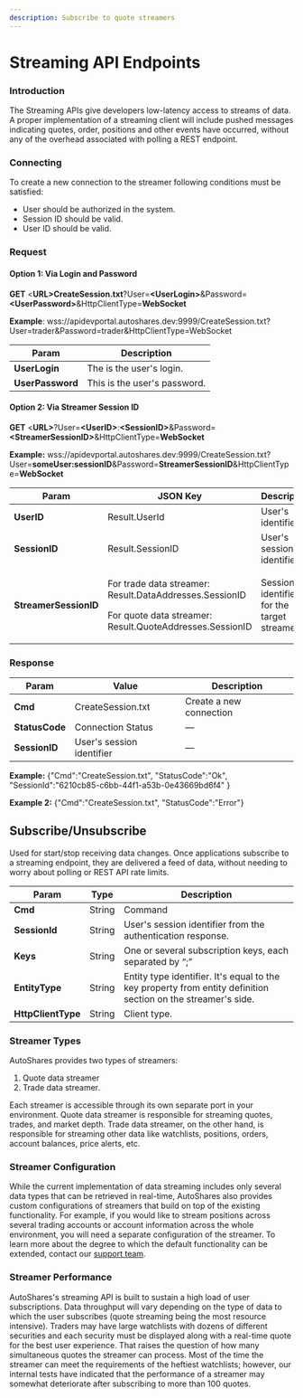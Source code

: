 ```yaml
---
description: Subscribe to quote streamers
---
```


# Streaming API Endpoints

### Introduction

The Streaming APIs give developers low-latency access to streams of data. A proper implementation of a streaming client will include pushed messages indicating quotes, order, positions and other events have occurred, without any of the overhead associated with polling a REST endpoint.

### Connecting

To create a new connection to the streamer following conditions must be satisfied:

* User should be authorized in the system.
* Session ID should be valid.
* User ID should be valid.

### Request <a href="#websocketsapi-request" id="websocketsapi-request"></a>

#### Option 1: Via Login and Password

**GET** <**URL>СreateSession.txt**?User=**\<UserLogin>**\&Password=**\<UserPassword>**\&HttpClientType=**WebSocket**

**Example**: wss://apidevportal.autoshares.dev:9999/CreateSession.txt?User=trader\&Password=trader\&HttpClientType=WebSocket

| Param            | Description                  |
| ---------------- | ---------------------------- |
| **UserLogin**    | The is the user's login.     |
| **UserPassword** | This is the user's password. |

#### Option 2: Via Streamer Session ID

**GET** <**URL>**?User=**\<UserID>**:**\<SessionID>**\&Password=**\<StreamerSessionID>**\&HttpClientType=**WebSocket**

**Example:** wss://apidevportal.autoshares.dev:9999/CreateSession.txt?User=**someUser:sessionID**\&Password=**StreamerSessionID**\&HttpClientType=**WebSocket**

| Param                 | JSON Key                                                                                                                      | Description                                 |
| --------------------- | ----------------------------------------------------------------------------------------------------------------------------- | ------------------------------------------- |
| **UserID**            | Result.UserId                                                                                                                 | User's identifier                           |
| **SessionID**         | Result.SessionID                                                                                                              | User's session identifier.                  |
| **StreamerSessionID** | <p>For trade data streamer: Result.DataAddresses.SessionID</p><p>For quote data streamer: Result.QuoteAddresses.SessionID</p> | Session identifier for the target streamer. |

### Response <a href="#websocketsapi-response" id="websocketsapi-response"></a>

| Param          | Value                     | Description             |
| -------------- | ------------------------- | ----------------------- |
| **Cmd**        | CreateSession.txt         | Create a new connection |
| **StatusCode** | Connection Status         | —                       |
| **SessionID**  | User's session identifier | —                       |

**Example:** {"Cmd":"CreateSession.txt", "StatusCode":"Ok", "SessionId":"6210cb85-c6bb-44f1-a53b-0e43669bd6f4" }

**Example 2:** {"Cmd":"CreateSession.txt", "StatusCode":"Error"}

## Subscribe/Unsubscribe <a href="#websocketsapi-subscribe-unsubscribe" id="websocketsapi-subscribe-unsubscribe"></a>

Used for start/stop receiving data changes. Once applications subscribe to a streaming endpoint, they are delivered a feed of data, without needing to worry about polling or REST API rate limits.

| Param              | Type   | Description                                                                                                   |
| ------------------ | ------ | ------------------------------------------------------------------------------------------------------------- |
| **Cmd**            | String | Command                                                                                                       |
| **SessionId**      | String | User's session identifier from the authentication response.                                                   |
| **Keys**           | String | One or several subscription keys, each separated by “;”                                                       |
| **EntityType**     | String | Entity type identifier. It's equal to the key property from entity definition section on the streamer's side. |
| **HttpClientType** | String | Client type.                                                                                                  |

### Streamer Types

AutoShares provides two types of streamers:

1. Quote data streamer
2. Trade data streamer.

Each streamer is accessible through its own separate port in your environment. Quote data streamer is responsible for streaming quotes, trades, and market depth. Trade data streamer, on the other hand, is responsible for streaming other data like watchlists, positions, orders, account balances, price alerts, etc.

### Streamer Configuration

While the current implementation of data streaming includes only several data types that can be retrieved in real-time, AutoShares also provides custom configurations of streamers that build on top of the existing functionality. For example, if you would like to stream positions across several trading accounts or account information across the whole environment, you will need a separate configuration of the streamer. To learn more about the degree to which the default functionality can be extended, contact our [support team](mailto:support@etnatrader.com).

### Streamer Performance

AutoShares's streaming API is built to sustain a high load of user subscriptions. Data throughput will vary depending on the type of data to which the user subscribes (quote streaming being the most resource intensive). Traders may have large watchlists with dozens of different securities and each security must be displayed along with a real-time quote for the best user experience. That raises the question of how many simultaneous quotes the streamer can process. Most of the time the streamer can meet the requirements of the heftiest watchlists; however, our internal tests have indicated that the performance of a streamer may somewhat deteriorate after subscribing to more than 100 quotes.
